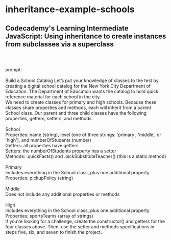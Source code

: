 # inheritance-example-schools
Codecademy's Learning Intermediate JavaScript: Using inheritance to create instances from subclasses via a superclass
<br>
<br>
---------------------------------
<br>
prompt:
<br>
<br>
Build a School Catalog
Let’s put your knowledge of classes to the test by creating a digital school catalog for the New York City Department of Education. The Department of Education wants the catalog to hold quick reference material for each school in the city.
<br>
We need to create classes for primary and high schools. Because these classes share properties and methods, each will inherit from a parent School class. Our parent and three child classes have the following properties, getters, setters, and methods:
<br>
<br>
School
<br>
Properties: name (string), level (one of three strings: 'primary', 'middle', or 'high'), and numberOfStudents (number)
<br>
Getters: all properties have getters
<br>
Setters: the numberOfStudents property has a setter
<br>
Methods: .quickFacts() and .pickSubstituteTeacher() (this is a static method)
<br>
<br>
Primary
<br>
Includes everything in the School class, plus one additional property
<br>
Properties: pickupPolicy (string)
<br>
<br>
Middle
<br>
Does not include any additional properties or methods
<br>
<br>
High
<br>
Includes everything in the School class, plus one additional property
<br>
Properties: sportsTeams (array of strings)
<br>
If you’re looking for a challenge, create the constructor() and getters for the four classes above. Then, use the setter and methods specifications in steps five, six, and seven to finish the project.
